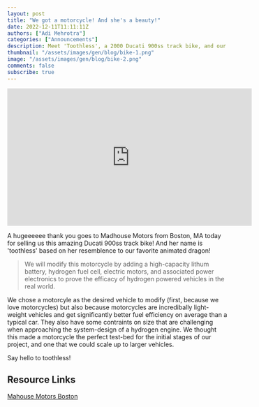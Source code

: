 ```yaml
---
layout: post
title: "We got a motorcycle! And she's a beauty!"
date: 2022-12-11T11:11:11Z
authors: ["Adi Mehrotra"]
categories: ["Announcements"]
description: Meet 'Toothless', a 2000 Ducati 900ss track bike, and our new ride XD 
thumbnail: "/assets/images/gen/blog/bike-1.png"
image: "/assets/images/gen/blog/bike-2.png"
comments: false
subscribe: true
---
```


<iframe width="560" height="315" src="https://www.youtube.com/embed/uzFE93WCY7U" title="YouTube video player" frameborder="0" allow="accelerometer; autoplay; clipboard-write; encrypted-media; gyroscope; picture-in-picture" allowfullscreen></iframe>

A hugeeeeee thank you goes to Madhouse Motors from Boston, MA today for selling us this amazing Ducati 900ss track bike! And her name is 'toothless' based on her resemblence to our favorite animated dragon!

> We will modify this motorcycle by adding a high-capacity lithum battery, hydrogen fuel cell, electric motors, and associated power electronics to prove the efficacy of hydrogen powered vehicles in the real world.

We chose a motorcyle as the desired vehicle to modify (first, because we love motorcycles) but also because motorcycles are incredibally light-weight vehicles and get significantly better fuel efficiency on average than a typical car. They also have some contraints on size that are challenging when approaching the system-design of a hydrogen engine. We thought this made a motorcycle the perfect test-bed for the initial stages of our project, and one that we could scale up to larger vehicles. 

Say hello to toothless!

## Resource Links

[Mahouse Motors Boston](https://www.madhousemotors.com)
